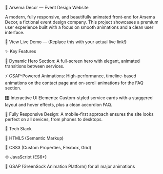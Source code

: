 🎨 Arsema Decor — Event Design Website

A modern, fully responsive, and beautifully animated front-end for Arsema Decor, a fictional event design company.
This project showcases a premium user experience built with a focus on smooth animations and a clean user interface.

🔗 View Live Demo
 — (Replace this with your actual live link!)

✨ Key Features

🦋 Dynamic Hero Section:
A full-screen hero with elegant, animated transitions between services.

⚡ GSAP-Powered Animations:
High-performance, timeline-based animations on the contact page and on-scroll animations for the FAQ section.

🎛️ Interactive UI Elements:
Custom-styled service cards with a staggered layout and hover effects, plus a clean accordion FAQ.

📱 Fully Responsive Design:
A mobile-first approach ensures the site looks perfect on all devices, from phones to desktops.

🧠 Tech Stack

🧩 HTML5 (Semantic Markup)

🎨 CSS3 (Custom Properties, Flexbox, Grid)

⚙️ JavaScript (ES6+)

💫 GSAP (GreenSock Animation Platform) for all major animations

